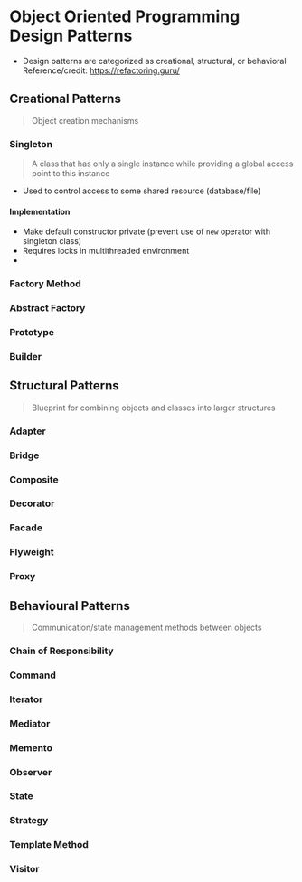 # Object Oriented Programming Design Patterns

- Design patterns are categorized as creational, structural, or behavioral
Reference/credit: https://refactoring.guru/
## Creational Patterns
> Object creation mechanisms

### Singleton
> A class that has only a single instance while providing a global access point to this instance
- Used to control access to some shared resource (database/file)
#### Implementation
- Make default constructor private (prevent use of `new` operator with singleton class)
- Requires locks in multithreaded environment
- 

### Factory Method
### Abstract Factory

### Prototype

### Builder


## Structural Patterns
> Blueprint for combining objects and classes into larger structures

### Adapter

### Bridge

### Composite

### Decorator

### Facade

### Flyweight

### Proxy

## Behavioural Patterns
> Communication/state management methods between objects


### Chain of Responsibility

### Command

### Iterator

### Mediator

### Memento

### Observer

### State

### Strategy

### Template Method

### Visitor